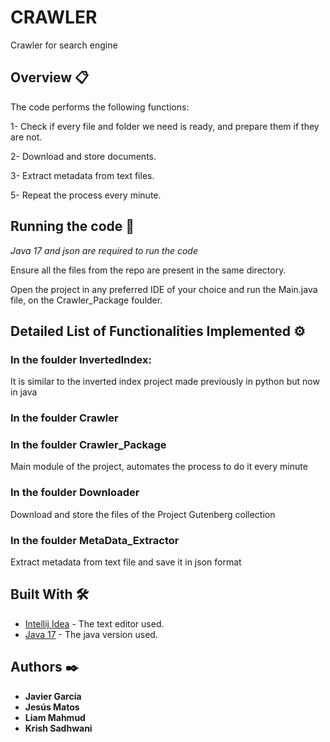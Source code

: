 # CRAWLER
Crawler for search engine

## Overview 📋
The code performs the following functions:

1- Check if every file and folder we need is ready, and prepare them if they are not.

2- Download and store documents.

3- Extract metadata from text files.

5- Repeat the process every minute.

## Running the code 🔧
*Java 17 and json are required to run the code*

Ensure all the files from the repo are present in the same directory.

Open the project in any preferred IDE of your choice and run the Main.java file, on the Crawler_Package foulder.

## Detailed List of Functionalities Implemented ⚙️
### In the foulder InvertedIndex:

It is similar to the inverted index project made previously in python but now in java

### In the foulder Crawler

### In the foulder Crawler_Package

Main module of the project, automates the process to do it every minute

### In the foulder Downloader

Download and store the files of the Project Gutenberg collection

### In the foulder MetaData_Extractor

Extract metadata from text file and save it in json format

## Built With 🛠️

* [Intellij Idea](https://www.jetbrains.com/es-es/idea/) - The text editor used.
* [Java 17](https://www.oracle.com/java/technologies/javase/jdk17-archive-downloads.html) - The java version used.
## Authors ✒️
* **Javier García**
* **Jesús Matos**
* **Liam Mahmud**
* **Krish Sadhwani**
